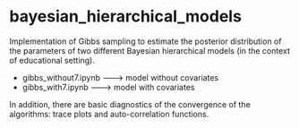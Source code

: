 # bayesian_hierarchical_models
Implementation of Gibbs sampling to estimate the posterior distribution of the parameters of two different Bayesian hierarchical models (in the context of educational setting).
- gibbs_without7.ipynb ---> model without covariates
- gibbs_with7.ipynb ---> model with covariates

In addition, there are basic diagnostics of the convergence of the algorithms: trace plots and auto-correlation functions.
